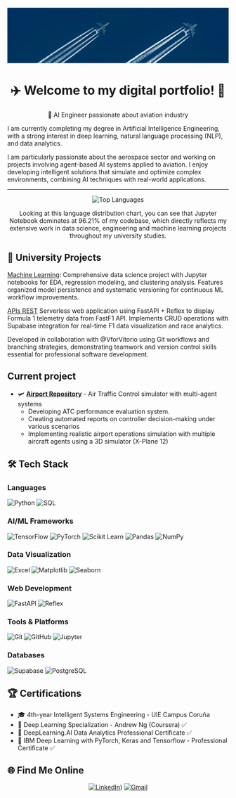 ![Banner](./img/banner.jpeg)

<div align="center">

# ✈️ Welcome to my digital portfolio! 🗼    
🚀 AI Engineer passionate about aviation industry

</div>


I am currently completing my degree in Artificial Intelligence Engineering, with a strong interest in deep learning, natural language processing (NLP), and data analytics.

I am particularly passionate about the aerospace sector and working on projects involving agent-based AI systems applied to aviation. I enjoy developing intelligent solutions that simulate and optimize complex environments, combining AI techniques with real-world applications.

---

<div align="center">

![Top Languages](https://github-readme-stats.vercel.app/api/top-langs/?username=santisoutoo&PARAMETROS)

Looking at this language distribution chart, you can see that Jupyter Notebook dominates at 96.21% of my codebase, which directly reflects my extensive work in data science, engineering and machine learning projects throughout my university studies.
</div>

## 🏫 University Projects 

[Machine Learning](https://github.com/Santisoutoo/Machine_Learning.git): Comprehensive data science project with Jupyter notebooks for EDA, regression modeling, and clustering analysis. Features organized model persistence and systematic versioning for continuous ML workflow improvements.

[APIs REST](https://github.com/Santisoutoo/apiAS.git) Serverless web application using FastAPI + Reflex to display Formula 1 telemetry data from FastF1 API. Implements CRUD operations with Supabase integration for real-time F1 data visualization and race analytics.

Developed in collaboration with @VforVitorio using Git workflows and branching strategies, demonstrating teamwork and version control skills essential for professional software development.


## Current project

- 🛩️ **[Airport Repository](https://github.com/Santisoutoo/AIrport.git)** - Air Traffic Control simulator with multi-agent systems
  - Developing ATC performance evaluation system.
  - Creating automated reports on controller decision-making under various scenarios
  - Implementing realistic airport operations simulation with multiple aircraft agents using a 3D simulator (X-Plane 12)


## 🛠️ Tech Stack

### Languages
![Python](https://img.shields.io/badge/Python-3776AB?style=for-the-badge&logo=python&logoColor=white)
![SQL](https://img.shields.io/badge/SQL-336791?style=for-the-badge&logo=postgresql&logoColor=white)

### AI/ML Frameworks
![TensorFlow](https://img.shields.io/badge/TensorFlow-FF6F00?style=for-the-badge&logo=tensorflow&logoColor=white)
![PyTorch](https://img.shields.io/badge/PyTorch-EE4C2C?style=for-the-badge&logo=pytorch&logoColor=white)
![Scikit Learn](https://img.shields.io/badge/scikit--learn-F7931E?style=for-the-badge&logo=scikit-learn&logoColor=white)
![Pandas](https://img.shields.io/badge/pandas-150458?style=for-the-badge&logo=pandas&logoColor=white)
![NumPy](https://img.shields.io/badge/numpy-013243?style=for-the-badge&logo=numpy&logoColor=white)

### Data Visualization
![Excel](https://img.shields.io/badge/Microsoft_Excel-217346?style=for-the-badge&logo=microsoft-excel&logoColor=white)
![Matplotlib](https://img.shields.io/badge/Matplotlib-11557C?style=for-the-badge&logo=matplotlib&logoColor=white)
![Seaborn](https://img.shields.io/badge/Seaborn-3776AB?style=for-the-badge&logo=python&logoColor=white)


### Web Development
![FastAPI](https://img.shields.io/badge/FastAPI-009688?style=for-the-badge&logo=fastapi&logoColor=white)
![Reflex](https://img.shields.io/badge/Reflex-5646ED?style=for-the-badge&logo=reflex&logoColor=white)

### Tools & Platforms
![Git](https://img.shields.io/badge/GIT-E44C30?style=for-the-badge&logo=git&logoColor=white)
![GitHub](https://img.shields.io/badge/GitHub-100000?style=for-the-badge&logo=github&logoColor=white)
![Jupyter](https://img.shields.io/badge/Jupyter-F37626?style=for-the-badge&logo=jupyter&logoColor=white)

### Databases
![Supabase](https://img.shields.io/badge/Supabase-181818?style=for-the-badge&logo=supabase&logoColor=white)
![PostgreSQL](https://img.shields.io/badge/PostgreSQL-316192?style=for-the-badge&logo=postgresql&logoColor=white)

## 🏆 Certifications

- 🎓 4th-year Intelligent Systems Engineering - UIE Campus Coruña
- 📜 Deep Learning Specialization - Andrew Ng (Coursera) ✅ 
- 📜 DeepLearning.AI Data Analytics Professional Certificate ✅
- 📜 IBM Deep Learning with PyTorch, Keras and Tensorflow - Professional Certificate ✅


## 🌐 Find Me Online 
<div align="center">

[![LinkedIn](https://img.shields.io/badge/LinkedIn-0077B5?style=for-the-badge&logo=linkedin&logoColor=white)](https://www.linkedin.com/in/santiagosoutoortega))
[![Gmail](https://img.shields.io/badge/Gmail-D14836?style=for-the-badge&logo=gmail&logoColor=white)](mailto:santiagosoutoortega@gmail.com)

</div>

  

